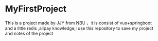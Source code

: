 # MyFirstProject
This is a project made by JJY from NBU ，it is consist of   vue+springboot and  a  little redis ,alipay  knowledge,I use this repository to  save my project and notes of the project 
